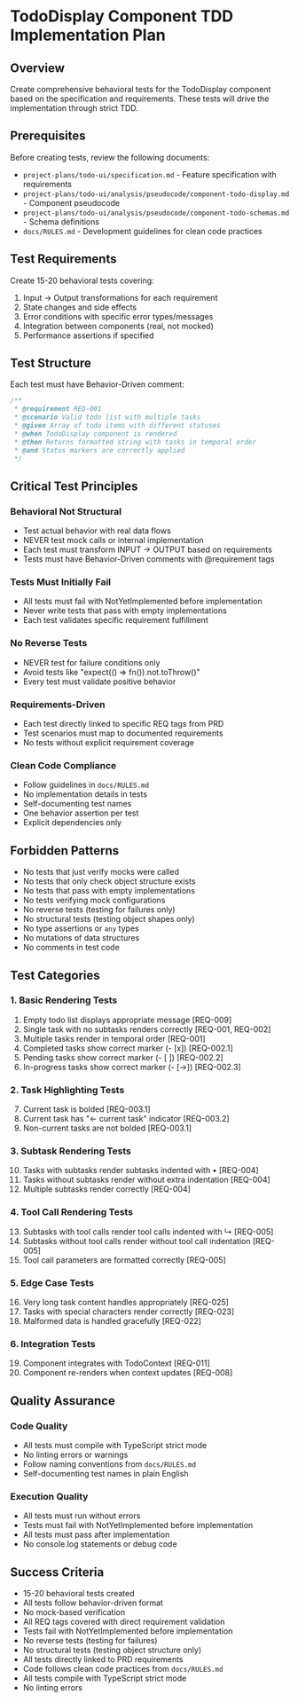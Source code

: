 # TodoDisplay Component TDD Implementation Plan

## Overview

Create comprehensive behavioral tests for the TodoDisplay component based on the specification and requirements. These tests will drive the implementation through strict TDD.

## Prerequisites

Before creating tests, review the following documents:
- `project-plans/todo-ui/specification.md` - Feature specification with requirements
- `project-plans/todo-ui/analysis/pseudocode/component-todo-display.md` - Component pseudocode
- `project-plans/todo-ui/analysis/pseudocode/component-todo-schemas.md` - Schema definitions
- `docs/RULES.md` - Development guidelines for clean code practices

## Test Requirements

Create 15-20 behavioral tests covering:

1. Input → Output transformations for each requirement
2. State changes and side effects
3. Error conditions with specific error types/messages
4. Integration between components (real, not mocked)
5. Performance assertions if specified

## Test Structure

Each test must have Behavior-Driven comment:
```typescript
/**
 * @requirement REQ-001
 * @scenario Valid todo list with multiple tasks
 * @given Array of todo items with different statuses
 * @when TodoDisplay component is rendered
 * @then Returns formatted string with tasks in temporal order
 * @and Status markers are correctly applied
 */
```

## Critical Test Principles

### Behavioral Not Structural
- Test actual behavior with real data flows
- NEVER test mock calls or internal implementation
- Each test must transform INPUT → OUTPUT based on requirements
- Tests must have Behavior-Driven comments with @requirement tags

### Tests Must Initially Fail
- All tests must fail with NotYetImplemented before implementation
- Never write tests that pass with empty implementations
- Each test validates specific requirement fulfillment

### No Reverse Tests
- NEVER test for failure conditions only
- Avoid tests like "expect(() => fn()).not.toThrow()"
- Every test must validate positive behavior

### Requirements-Driven
- Each test directly linked to specific REQ tags from PRD
- Test scenarios must map to documented requirements
- No tests without explicit requirement coverage

### Clean Code Compliance
- Follow guidelines in `docs/RULES.md`
- No implementation details in tests
- Self-documenting test names
- One behavior assertion per test
- Explicit dependencies only

## Forbidden Patterns

- No tests that just verify mocks were called
- No tests that only check object structure exists
- No tests that pass with empty implementations
- No tests verifying mock configurations
- No reverse tests (testing for failures only)
- No structural tests (testing object shapes only)
- No type assertions or `any` types
- No mutations of data structures
- No comments in test code

## Test Categories

### 1. Basic Rendering Tests

1. Empty todo list displays appropriate message [REQ-009]
2. Single task with no subtasks renders correctly [REQ-001, REQ-002]
3. Multiple tasks render in temporal order [REQ-001]
4. Completed tasks show correct marker (- [x]) [REQ-002.1]
5. Pending tasks show correct marker (- [ ]) [REQ-002.2]
6. In-progress tasks show correct marker (- [→]) [REQ-002.3]

### 2. Task Highlighting Tests

7. Current task is bolded [REQ-003.1]
8. Current task has "← current task" indicator [REQ-003.2]
9. Non-current tasks are not bolded [REQ-003.1]

### 3. Subtask Rendering Tests

10. Tasks with subtasks render subtasks indented with • [REQ-004]
11. Tasks without subtasks render without extra indentation [REQ-004]
12. Multiple subtasks render correctly [REQ-004]

### 4. Tool Call Rendering Tests

13. Subtasks with tool calls render tool calls indented with ↳ [REQ-005]
14. Subtasks without tool calls render without tool call indentation [REQ-005]
15. Tool call parameters are formatted correctly [REQ-005]

### 5. Edge Case Tests

16. Very long task content handles appropriately [REQ-025]
17. Tasks with special characters render correctly [REQ-023]
18. Malformed data is handled gracefully [REQ-022]

### 6. Integration Tests

19. Component integrates with TodoContext [REQ-011]
20. Component re-renders when context updates [REQ-008]

## Quality Assurance

### Code Quality
- All tests must compile with TypeScript strict mode
- No linting errors or warnings
- Follow naming conventions from `docs/RULES.md`
- Self-documenting test names in plain English

### Execution Quality
- All tests must run without errors
- Tests must fail with NotYetImplemented before implementation
- All tests must pass after implementation
- No console.log statements or debug code

## Success Criteria

- 15-20 behavioral tests created
- All tests follow behavior-driven format
- No mock-based verification
- All REQ tags covered with direct requirement validation
- Tests fail with NotYetImplemented before implementation
- No reverse tests (testing for failures)
- No structural tests (testing object structure only)
- All tests directly linked to PRD requirements
- Code follows clean code practices from `docs/RULES.md`
- All tests compile with TypeScript strict mode
- No linting errors